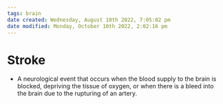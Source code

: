 ```yaml
---
tags: brain
date created: Wednesday, August 10th 2022, 7:05:02 pm
date modified: Monday, October 10th 2022, 2:02:16 pm
---
```


# Stroke
- A neurological event that occurs when the blood supply to the brain is blocked, depriving the tissue of oxygen, or when there is a bleed into the brain due to the rupturing of an artery.

